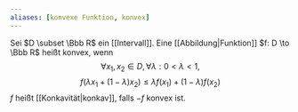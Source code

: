 ```yaml
---
aliases: [konvexe Funktion, konvex]
---
```

Sei $D \subset \Bbb R$ ein [[Intervall]]. Eine [[Abbildung|Funktion]] $f: D \to \Bbb R$ heißt konvex, wenn $$\forall x_1, x_2 \in D, \forall \lambda : 0 < \lambda < 1,$$
$$f(\lambda x_1 + (1-\lambda)x_2) \leq \lambda f(x_1) + (1-\lambda) f(x_2)$$
$f$ heißt [[Konkavität|konkav]], falls $-f$ konvex ist.
